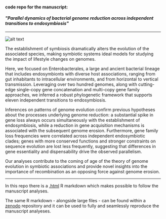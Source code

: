 #### code repo for the manuscript:


#### _"Parallel dynamics of bacterial genome reduction across independent transitions to endosymbiosis"_


---


![alt text](https://upload.wikimedia.org/wikipedia/commons/7/7c/Journal.pbio.0050126.g001.png)


The establishment of symbiosis dramatically alters the evolution of the associated species, making symbiotic systems ideal models for studying the impact of lifestyle changes on genomes. 

Here, we focused on Enterobacterales, a large and ancient bacterial lineage that includes endosymbionts with diverse host associations, ranging from gut inhabitants to intracellular environments, and from horizontal to vertical transmission. Leveraging over two hundred genomes, along with cutting-edge single-copy gene concatenation and multi-copy gene family approaches, we inferred a robust phylogenetic framework that supports eleven independent transitions to endosymbiosis. 

Inferences on patterns of genome evolution confirm previous hypotheses about the processes underlying genome reduction: a substantial spike in gene loss always occurs simultaneously with the establishment of endosymbiosis, while a reduction in gene acquisition mechanisms is associated with the subsequent genome erosion. Furthermore, gene family loss frequencies were correlated across independent endosymbiotic clades; genes with more conserved functions and stronger constraints on sequence evolution are lost less frequently, suggesting that differences in gene essentiality and dispensability drive the observed parallelism. 

Our analyses contribute to the coming of age of the theory of genome evolution in symbiotic associations and provide novel insights into the importance of recombination as an opposing force against genome erosion.


---


In this repo there is a [.html](https://htmlpreview.github.io/?https://raw.githubusercontent.com/for-giobbe/enterobacterales/main/markdown.html) R markdown  which makes possible to  follow the manuscript analyses.

The same R markdown - alongside large files - can be found within a [zenodo]() repository and it can be used to fully and seamlessly reproduce the manuscript analyeses.


